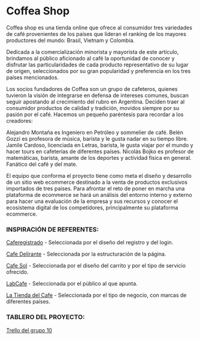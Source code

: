 # Coffea Shop

Coffea shop es una tienda online que ofrece al consumidor tres variedades de café provenientes de los países que lideran el ranking de los mayores productores del mundo: Brasil, Vietnam y Colombia.  

Dedicada a la comercialización minorista y mayorista de este artículo, brindamos al público aficionado al café la oportunidad de conocer y disfrutar las particularidades de cada producto representativo de su lugar de origen, seleccionados por su gran popularidad y preferencia en los tres países mencionados. 

Los socios fundadores de Coffea son un grupo de cafeteros, quienes tuvieron la visión de integrarse en defensa de intereses comunes, buscan seguir apostando al crecimiento del rubro en Argentina. Deciden traer al consumidor productos de calidad y tradición, movidos siempre por su pasión por el café.
Hacemos un pequeño paréntesis para recordar a los creadores:        

Alejandro Montaña es Ingeniero en Petróleo y sommelier de café.
Belén Gozzi es profesora de música, barista y le gusta nadar en su tiempo libre.
Jamile Cardoso,  licenciada en Letras, barista, le gusta viajar por el mundo y hacer tours en cafeterías de diferentes países. 
Nicolás Bojko es profesor de matemáticas,  barista, amante de los deportes  y actividad física en general. Fanático del café y del mate.

El equipo que conforma el proyecto tiene como meta el diseño y desarrollo de un sitio web ecommerce destinado a la venta de productos exclusivos importados de tres países. Para afrontar el reto de poner en marcha una plataforma de ecommerce se hará un análisis del entorno interno y externo para hacer una evaluación de la empresa y sus recursos y conocer el ecosistema digital de los competidores, principalmente su plataforma ecommerce. 

### INSPIRACIÓN DE REFERENTES:

[Caferegistrado](https://www.caferegistrado.com/) - Seleccionada por el diseño del registro y del login. 

[Cafe Delirante](https://cafedelirante.com.ar/) - Seleccionada por la estructuración de la página.

[Cafe Sol](https://cafesol.com.ar/) - Seleccionada por el diseño del carrito y por el tipo de servicio ofrecido.
 
[LabCafe](https://shop.labcafe.com.ar/) - Seleccionada por el público al que apunta.

[La Tienda del Cafe](https://latiendadelcafe.co/)  - Seleccionada por el tipo de negocio, con marcas de diferentes países.

###  TABLERO DEL PROYECTO:  

[Trello del grupo 10](https://trello.com/b/egxp8irz/coffea-grupo10)




